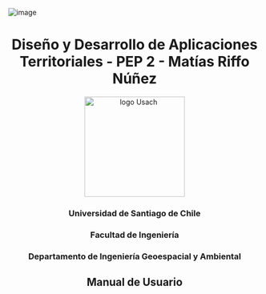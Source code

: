 ![image](https://github.com/user-attachments/assets/4ff72efb-ea9b-45a5-bd43-cd7274127b7e)

<div align="center">
  <h1>Diseño y Desarrollo de Aplicaciones Territoriales - PEP 2 - Matías Riffo Núñez</h1>
</div>

<div align="center">
  <img width="200" src="https://upload.wikimedia.org/wikipedia/commons/d/d9/Usach_P1.png" alt="logo Usach">
</div>

<div align="center">
  <h3>Universidad de Santiago de Chile</h3>
  <h3>Facultad de Ingeniería</h3>
  <h3>Departamento de Ingeniería Geoespacial y Ambiental</h3>
</div>

<div align="center">
  <h2>Manual de Usuario</h2>
</div>

